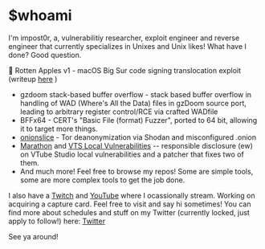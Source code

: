 
# $whoami
I'm impost0r, a, vulnerabilitiy researcher, exploit engineer and reverse engineer that currently specializes in Unixes and Unix likes!
What have I done? Good question.

🍎 Rotten Apples v1 - macOS Big Sur code signing translocation exploit (writeup [here](https://www.osec.com/insights/rotten-apples-macos-codesigning-translocation-vulnerability) )
*  gzdoom stack-based buffer overflow - stack based buffer overflow in handling of WAD (Where's All the Data) files in gzDoom source port, leading to arbitrary register control/RCE via crafted WADfile
*  BFFx64 - CERT's "Basic File (format) Fuzzer", ported to 64 bit, allowing it to target more things.
*  [onionslice](https://github.com/impost0r/Misc-Tools/tree/master/onionslice) - Tor deanonymization via Shodan and misconfigured .onion
*  [Marathon](https://github.com/impost0r/Marathon) and [VTS Local Vulnerabilities](https://ret2p.lt/vts-local-vulnerabilities) -- responsible disclosure (ew) on VTube Studio local vulnerabilities and a patcher that fixes two of them.
*  And much more! Feel free to browse my repos! Some are simple tools, some are more complex tools to get the job done.

I also have a [Twitch](https://twitch.tv/serynyl) and [YouTube](https://youtube.com/@xpastor) where I ocassionally stream. Working on acquiring a capture card. Feel free to visit and say hi sometimes! You can find more about schedules and stuff on my Twitter (currently locked, just apply to follow!) here: [Twitter](https://x.com/impost0r_)

See ya around!
